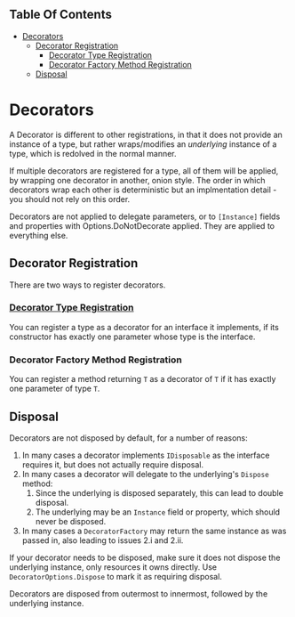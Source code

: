 <!-- START doctoc generated TOC please keep comment here to allow auto update -->
<!-- DON'T EDIT THIS SECTION, INSTEAD RE-RUN doctoc TO UPDATE -->
## Table Of Contents

- [Decorators](#decorators)
  - [Decorator Registration](#decorator-registration)
    - [Decorator Type Registration](#decorator-type-registration)
    - [Decorator Factory Method Registration](#decorator-factory-method-registration)
  - [Disposal](#disposal)

<!-- END doctoc generated TOC please keep comment here to allow auto update -->

# Decorators

A Decorator is different to other registrations, in that it does not provide an instance of a type, but rather wraps/modifies an *underlying* instance of a type, which is redolved in the normal manner.

If multiple decorators are registered for a type, all of them will be applied, by wrapping one decorator in another, onion style. The order in which decorators wrap each other is deterministic but an implmentation detail - you should not rely on this order.

Decorators are not applied to delegate parameters, or to `[Instance]` fields and properties with Options.DoNotDecorate applied. They are applied to everything else.

## Decorator Registration

There are two ways to register decorators.

### [Decorator Type Registration](https://github.com/YairHalberstadt/stronginject/wiki/DecoratorTypeRegistration)

You can register a type as a decorator for an interface it implements, if its constructor has exactly one parameter whose type is the interface.

### Decorator Factory Method Registration

You can register a method returning `T` as a decorator of `T` if it has exactly one parameter of type `T`.

## Disposal

Decorators are not disposed by default, for a number of reasons:
1. In many cases a decorator implements `IDisposable` as the interface requires it, but does not actually require disposal.
2. In many cases a decorator will delegate to the underlying's `Dispose` method:
   1. Since the underlying is disposed separately, this can lead to double disposal.
   2. The underlying may be an `Instance` field or property, which should never be disposed.
3. In many cases a `DecoratorFactory` may return the same instance as was passed in, also leading to issues 2.i and 2.ii.

If your decorator needs to be disposed, make sure it does not dispose the underlying instance, only resources it owns directly. Use `DecoratorOptions.Dispose` to mark it as requiring disposal.

Decorators are disposed from outermost to innermost, followed by the underlying instance.
